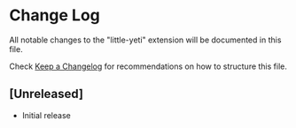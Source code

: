 # Change Log

All notable changes to the "little-yeti" extension will be documented in this file.

Check [Keep a Changelog](http://keepachangelog.com/) for recommendations on how to structure this file.

## [Unreleased]

- Initial release
